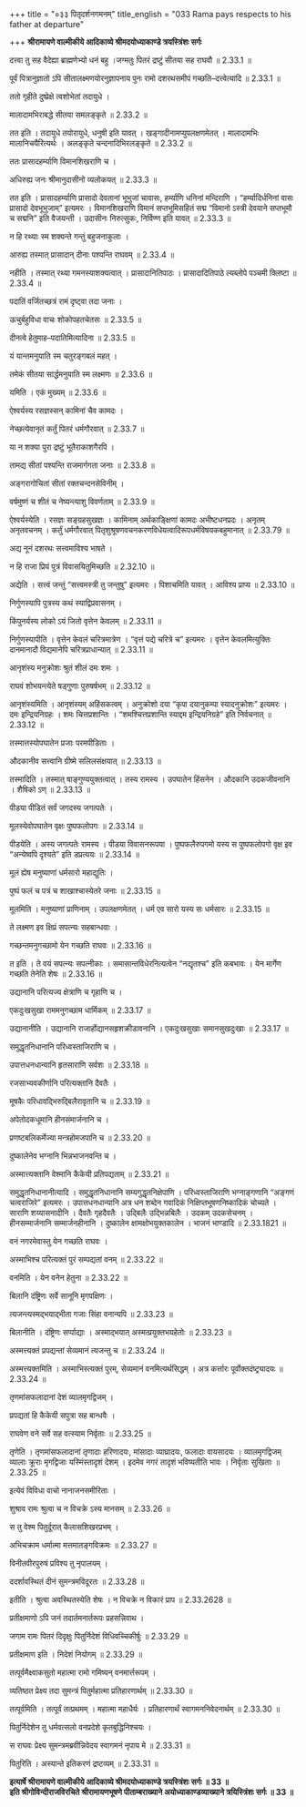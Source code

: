 +++
title = "०३३ पितृदर्शनगमनम्"
title_english = "033 Rama pays respects to his father at departure"

+++
**श्रीरामायणे वाल्मीकीये आदिकाव्ये श्रीमदयोध्याकाण्डे त्रयस्त्रिंशः सर्गः**

दत्त्वा तु सह वैदेह्या ब्राह्मणेभ्यो धनं बहु ।जग्मतुः पितरं द्रष्टुं सीतया सह राघवौ ॥ 2.33.1 ॥

पूर्वं पित्रानुज्ञातो ऽपि सीतालक्ष्मणयोरनुज्ञापनाय पुनः रामो दशरथसमीपं गच्छति–दत्त्वेत्यादि ॥ 2.33.1 ॥

ततो गृहीते दुष्प्रेक्षे त्वशोभेतां तदायुधे ।

मालादामभिराबद्धे सीतया समलङ्कृते ॥ 2.33.2 ॥

तत इति । तदायुधे तयोरायुधे, धनुषी इति यावत् । खङ्गादीनामप्युपलक्षणमेतत् । मालादामभिः मालानिचयैरित्यर्थः । अलङ्कृते चन्दनादिभिरलङ्कृते ॥ 2.33.2 ॥

ततः प्रासादहर्म्याणि विमानशिखराणि च ।

अधिरुह्य जनः श्रीमानुदासीनो व्यलोकयत् ॥ 2.33.3 ॥

तत इति । प्रासादहर्म्याणि प्रासादो देवतानां भूभुजां चावासः, हर्म्याणि धनिनां मन्दिराणि । “हर्म्यादिर्धनिनां वासः प्रासादो देवभूभुजाम्” इत्यमरः । विमानशिखराणि विमानं सप्तभूमिसहितं सद्म “विमानो ऽस्त्री देवयाने सप्तभूमौ च सद्मनि” इति वैजयन्ती । उदासीनः निरुत्सुकः, निर्विण्ण इति यावत् ॥ 2.33.3 ॥

न हि रथ्याः स्म शक्यन्ते गन्तुं बहुजनाकुलाः ।

आरुह्य तस्मात् प्रासादान् दीनाः पश्यन्ति राघवम् ॥ 2.33.4 ॥

नहीति । तस्मात् रथ्या गमनस्याशक्यत्वात् । प्रासादानितिपाठः । प्रासादादितिपाठे ल्यब्लोपे पञ्चमी क्लिष्टा ॥ 2.33.4 ॥

पदातिं वर्जितच्छत्रं रामं दृष्ट्वा तदा जनाः ।

ऊचुर्बहुविधा वाचः शोकोपहतचेतसः ॥ 2.33.5 ॥

दीनत्वे हेतुमाह–पदातिमित्यादिना ॥ 2.33.5 ॥

यं यान्तमनुयाति स्म चतुरङ्गबलं महत् ।

तमेकं सीतया सार्द्धमनुयाति स्म लक्ष्मणः ॥ 2.33.6 ॥

यमिति । एकं मुख्यम् ॥ 2.33.6 ॥

ऐश्वर्यस्य रसज्ञस्सन् कामिनां चैव कामदः ।

नेच्छत्येवानृतं कर्तुं पितरं धर्मगौरवात् ॥ 2.33.7 ॥

या न शक्या पुरा द्रष्टुं भूतैराकाशगैरपि ।

तामद्य सीतां पश्यन्ति राजमार्गगता जनाः ॥ 2.33.8 ॥

अङ्गरागोचितां सीतां रक्तचन्दनसेविनीम् ।

वर्षमुष्णं च शीतं च नेष्यन्त्याशु विवर्णताम् ॥ 2.33.9 ॥

ऐश्वर्यस्येति । रसज्ञः सङ्ग्रहसुखज्ञः । कामिनाम् अर्थकाङ्क्षिणां कामदः अभीष्टधनप्रदः । अनृतम् अनृतवचनम् । कर्तुं धर्मगौरवात् पितृशुश्रूषणवचनकरणविधेयत्वादिरूपधर्मविषयकबहुमानात् ॥ 2.33.79 ॥

अद्य नूनं दशरथः सत्त्वमाविश्य भाषते ।

न हि राजा प्रियं पुत्रं विवासयितुमिच्छति ॥ 2.32.10 ॥

अद्येति । सत्त्वं जन्तुं “सत्त्वमस्त्री तु जन्तुषु” इत्यमरः । पिशाचमिति यावत् । आविश्य प्राप्य ॥ 2.33.10 ॥

निर्गुणस्यापि पुत्रस्य कथं स्याद्विप्रवासनम् ।

किंपुनर्यस्य लोको ऽयं जितो वृत्तेन केवलम् ॥ 2.33.11 ॥

निर्गुणस्यापीति । वृत्तेन केवलं चरित्रमात्रेण । “वृत्तं पद्ये चरित्रे च” इत्यमरः । वृत्तेन केवलमित्युक्तिः दानमानादौ विद्यमानेपि चरित्रप्राधान्यात् ॥ 2.33.11 ॥

आनृशंस्य मनुक्रोशः श्रुतं शीलं दमः शमः ।

राघवं शोभयन्त्येते षड्गुणाः पुरुषर्षभम् ॥ 2.33.12 ॥

आनृशंस्यमिति । आनृशंस्यम् अहिंसकत्वम् । अनुक्रोशो दया “कृपा दयानुकम्पा स्यादनुक्रोशः” इत्यमरः । दमः इन्द्रियनिग्रहः । शमः चित्तप्रशान्तिः । “शमश्चित्तप्रशान्ति स्याद्दम इन्द्रियनिग्रहे” इति निर्वचनात् ॥ 2.33.12 ॥

तस्मात्तस्योपघातेन प्रजाः परमपीडिताः ।

औदकानीव सत्त्वानि ग्रीष्मे सलिलसंक्षयात् ॥ 2.33.13 ॥

तस्मादिति । तस्मात् षाङ्गुण्ययुक्तत्वात् । तस्य रामस्य । उपघातेन हिंसनेन । औदकानि उदकजीवनानि । शैषिको ऽण् ॥ 2.33.13 ॥

पीडया पीडितं सर्वं जगदस्य जगत्पतेः ।

मूलस्येवोपघातेन वृक्षः पुष्पफलोपगः ॥ 2.33.14 ॥

पीडयेति । अस्य जगत्पतेः रामस्य । पीडया विवासनरूपया । पुष्पफलैरुपगमो यस्य स पुष्पफलोपगो वृक्ष इव “अन्येष्वपि दृश्यते” इति डप्रत्ययः ॥ 2.33.14 ॥

मूलं ह्येष मनुष्याणां धर्मसारो महाद्युतिः ।

पुष्पं फलं च पत्रं च शाखाश्चास्येतरे जनाः ॥ 2.33.15 ॥

मूलमिति । मनुष्याणां प्राणिनाम् । उपलक्षणमेतत् । धर्म एव सारो यस्य सः धर्मसारः ॥ 2.33.15 ॥

ते लक्ष्मण इव क्षिप्रं सपत्न्यः सहबान्धवाः ।

गच्छन्तमनुगच्छामो येन गच्छति राघवः ॥ 2.33.16 ॥

त इति । ते वयं सपत्न्यः सपत्नीकाः । समासान्तविधेरनित्यत्वेन “नद्यृतश्च” इति कबभावः । येन मार्गेण गच्छति तेनेति शेषः ॥ 2.33.16 ॥

उद्यानानि परित्यज्य क्षेत्राणि च गृहाणि च ।

एकदुःखसुखा राममनुगच्छाम धार्मिकम् ॥ 2.33.17 ॥

उद्यानानीति । उद्यानानि राजार्होद्यानसहृशक्रीडावनानि । एकदुःखसुखाः समानसुखदुःखाः ॥ 2.33.17 ॥

समुद्धृतनिधानानि परिध्वस्ताजिराणि च ।

उपात्तधनधान्यानि हृतसाराणि सर्वशः ॥ 2.33.18 ॥

रजसाभ्यवकीर्णानि परित्यक्तानि दैवतैः ।

मूषकैः परिधावद्भिरुद्बिलैरावृतानि च ॥ 2.33.19 ॥

अपेतोदकधूमानि हीनसंमार्जनानि च ।

प्रणष्टबलिकर्मेज्या मन्त्रहोमजपानि च ॥ 2.33.20 ॥

दुष्कालेनेव भग्नानि भिन्नभाजनवन्ति च ।

अस्मात्त्यक्तानि वेश्मानि कैकेयी प्रतिपद्यताम् ॥ 2.33.21 ॥

समुद्धृतनिधानानीत्यादि । समुद्धृतनिधानानि सम्यगुद्धृतनिक्षेपाणि । परिध्वस्ताजिराणि भग्नाङ्गणानि “अङ्गणं चत्वराजिरे” इत्यमरः । उपात्तधनधान्यानि अत्र धन शब्देन गवादिकं निक्षिप्तभूषणनिष्कादिकं चोच्यते । साराणि शय्यासनादीनि । दैवतैः गृहदैवतैः । उद्बिलैः उद्भिन्नबिलैः । उदकम् उदकसेचनम् । हीनसम्मार्जनानि सम्मार्जनहीनानि । दुष्कालेन क्षामक्षोभयुक्तकालेन । भाजनं भाण्डादि ॥ 2.33.1821 ॥

वनं नगरमेवास्तु येन गच्छति राघवः ।

अस्माभिश्च परित्यक्तं पुरं सम्पद्यतां वनम् ॥ 2.33.22 ॥

वनमिति । येन वनेन हेतुना ॥ 2.33.22 ॥

बिलानि दंष्ट्रिणः सर्वे सानूनि मृगपक्षिणः ।

त्यजन्त्यस्मद्भयाद्भीता गजाः सिंहा वनान्यपि ॥ 2.33.23 ॥

बिलानीति । दंष्ट्रिणः सर्प्पाद्याः । अस्माद्भयात् अस्मत्प्रयुक्तभयहेतोः ॥ 2.33.23 ॥

अस्मत्त्यक्तं प्रपद्यन्तां सेव्यमानं त्यजन्तु च ॥ 2.33.24 ॥

अस्मत्त्यक्तमिति । अस्माभिस्त्यक्तं पुरम्, सेव्यमानं वनमित्यर्थसिद्धम् । अत्र कर्त्तारः पूर्वोक्तदंष्ट्र्यादयः ॥ 2.33.24 ॥

तृणमांसफलादानां देशं व्यालमृगद्विजम् ।

प्रपद्यतां हि कैकेयी सपुत्रा सह बान्धवैः ।

राघवेण वने सर्वे सह वत्स्याम निर्वृताः ॥ 2.33.25 ॥

तृणेति । तृणमांसफलादानां तृणादाः हरिणादयः, मांसादाः व्याघ्रादयः, फलादाः वायसादयः । व्यालमृगद्विजम् व्यालाः क्रूराः मृगद्विजाः यस्मिंस्तादृशं देशम् । इदमेव नगरं तादृशं भविष्यतीति भावः । निर्वृताः सुखिताः ॥ 2.33.25 ॥

इत्येवं विविधा वाचो नानाजनसमीरिताः ।

शुश्राव रामः श्रुत्वा च न विचक्रे ऽस्य मानसम् ॥ 2.33.26 ॥

स तु वेश्म पितुर्दूरात् कैलासशिखरप्रभम् ।

अभिचक्राम धर्मात्मा मत्तमातङ्गविक्रमः ॥ 2.33.27 ॥

विनीतवीरपुरुषं प्रविश्य तु नृपालयम् ।

ददर्शावस्थितं दीनं सुमन्त्रमविदूरतः ॥ 2.33.28 ॥

इतीति । श्रुत्वा अवस्थितस्येति शेषः । न विचक्रे न विकारं प्राप ॥ 2.33.2628 ॥

प्रतीक्षमाणो ऽपि जनं तदार्तमनार्तरूपः प्रहसन्निवाथ ।

जगाम रामः पितरं दिदृक्षुः पितुर्निदेशं विधिवच्चिकीर्षुः ॥ 2.33.29 ॥

प्रतीक्षमाण इति । निदेशं नियोगम् ॥ 2.33.29 ॥

तत्पूर्वमैक्ष्वाकसुतो महात्मा रामो गमिष्यन् वनमार्त्तरूपम् ।

व्यतिष्ठत प्रेक्ष्य तदा सुमन्त्रं पितुर्महात्मा प्रतिहारणार्थम् ॥ 2.33.30 ॥

तत्पूर्वमिति । तत्पूर्वं तत्प्रथमम् । महात्मा महाधैर्यः । प्रतिहारणार्थं स्वागमननिवेदनार्थम् ॥ 2.33.30 ॥

पितुर्निदेशेन तु धर्मवत्सलो वनप्रदेशे कृतबुद्धिनिश्चयः ।

स राघवः प्रेक्ष्य सुमन्त्रमब्रवीन्निवेदय स्वागमनं नृपाय मे ॥ 2.33.31 ॥

पितुरिति । अस्यान्ते इतिकरणं द्रष्टव्यम् ॥ 2.33.31 ॥

**इत्यार्षे श्रीरामायणे वाल्मीकीये आदिकाव्ये श्रीमदयोध्याकाण्डे त्रयस्त्रिंशः सर्गः ॥ 33 ॥  
इति श्रीगोविन्दीराजविरचिते श्रीरामायणभूषणे पीताम्बराख्याने अयोध्याकाण्डव्याख्याने
त्रयिस्त्रिंशः सर्गः ॥ 33 ॥**
